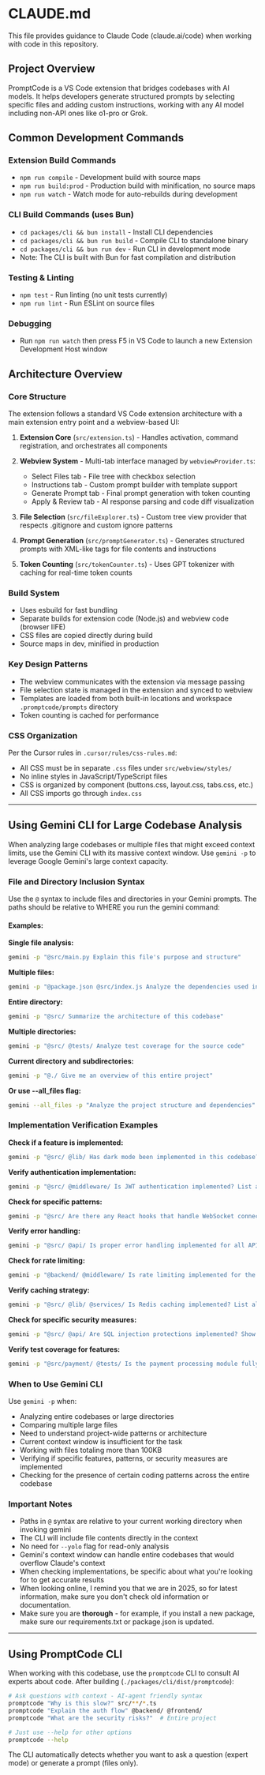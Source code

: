 # CLAUDE.md

This file provides guidance to Claude Code (claude.ai/code) when working with code in this repository.

## Project Overview

PromptCode is a VS Code extension that bridges codebases with AI models. It helps developers generate structured prompts by selecting specific files and adding custom instructions, working with any AI model including non-API ones like o1-pro or Grok.

## Common Development Commands

### Extension Build Commands
- `npm run compile` - Development build with source maps
- `npm run build:prod` - Production build with minification, no source maps
- `npm run watch` - Watch mode for auto-rebuilds during development

### CLI Build Commands (uses Bun)
- `cd packages/cli && bun install` - Install CLI dependencies
- `cd packages/cli && bun run build` - Compile CLI to standalone binary
- `cd packages/cli && bun run dev` - Run CLI in development mode
- Note: The CLI is built with Bun for fast compilation and distribution

### Testing & Linting
- `npm test` - Run linting (no unit tests currently)
- `npm run lint` - Run ESLint on source files

### Debugging
- Run `npm run watch` then press F5 in VS Code to launch a new Extension Development Host window

## Architecture Overview

### Core Structure
The extension follows a standard VS Code extension architecture with a main extension entry point and a webview-based UI:

1. **Extension Core** (`src/extension.ts`) - Handles activation, command registration, and orchestrates all components

2. **Webview System** - Multi-tab interface managed by `webviewProvider.ts`:
   - Select Files tab - File tree with checkbox selection
   - Instructions tab - Custom prompt builder with template support  
   - Generate Prompt tab - Final prompt generation with token counting
   - Apply & Review tab - AI response parsing and code diff visualization

3. **File Selection** (`src/fileExplorer.ts`) - Custom tree view provider that respects .gitignore and custom ignore patterns

4. **Prompt Generation** (`src/promptGenerator.ts`) - Generates structured prompts with XML-like tags for file contents and instructions

5. **Token Counting** (`src/tokenCounter.ts`) - Uses GPT tokenizer with caching for real-time token counts

### Build System
- Uses esbuild for fast bundling
- Separate builds for extension code (Node.js) and webview code (browser IIFE)
- CSS files are copied directly during build
- Source maps in dev, minified in production

### Key Design Patterns
- The webview communicates with the extension via message passing
- File selection state is managed in the extension and synced to webview
- Templates are loaded from both built-in locations and workspace `.promptcode/prompts` directory
- Token counting is cached for performance

### CSS Organization
Per the Cursor rules in `.cursor/rules/css-rules.md`:
- All CSS must be in separate `.css` files under `src/webview/styles/`
- No inline styles in JavaScript/TypeScript files
- CSS is organized by component (buttons.css, layout.css, tabs.css, etc.)
- All CSS imports go through `index.css`

---

## Using Gemini CLI for Large Codebase Analysis

When analyzing large codebases or multiple files that might exceed context limits, use the Gemini CLI with its massive context window. Use `gemini -p` to leverage Google Gemini's large context capacity.

### File and Directory Inclusion Syntax

Use the `@` syntax to include files and directories in your Gemini prompts. The paths should be relative to WHERE you run the gemini command:

#### Examples:

**Single file analysis:**
```bash
gemini -p "@src/main.py Explain this file's purpose and structure"
```

**Multiple files:**
```bash
gemini -p "@package.json @src/index.js Analyze the dependencies used in the code"
```

**Entire directory:**
```bash
gemini -p "@src/ Summarize the architecture of this codebase"
```

**Multiple directories:**
```bash
gemini -p "@src/ @tests/ Analyze test coverage for the source code"
```

**Current directory and subdirectories:**
```bash
gemini -p "@./ Give me an overview of this entire project"
```

**Or use --all_files flag:**
```bash
gemini --all_files -p "Analyze the project structure and dependencies"
```

### Implementation Verification Examples

**Check if a feature is implemented:**
```bash
gemini -p "@src/ @lib/ Has dark mode been implemented in this codebase? Show me the relevant files and functions"
```

**Verify authentication implementation:**
```bash
gemini -p "@src/ @middleware/ Is JWT authentication implemented? List all auth-related endpoints and middleware"
```

**Check for specific patterns:**
```bash
gemini -p "@src/ Are there any React hooks that handle WebSocket connections? List them with file paths"
```

**Verify error handling:**
```bash
gemini -p "@src/ @api/ Is proper error handling implemented for all API endpoints? Show examples of try-catch blocks"
```

**Check for rate limiting:**
```bash
gemini -p "@backend/ @middleware/ Is rate limiting implemented for the API? Show the implementation details"
```

**Verify caching strategy:**
```bash
gemini -p "@src/ @lib/ @services/ Is Redis caching implemented? List all cache-related functions and their usage"
```

**Check for specific security measures:**
```bash
gemini -p "@src/ @api/ Are SQL injection protections implemented? Show how user inputs are sanitized"
```

**Verify test coverage for features:**
```bash
gemini -p "@src/payment/ @tests/ Is the payment processing module fully tested? List all test cases"
```

### When to Use Gemini CLI

Use `gemini -p` when:
- Analyzing entire codebases or large directories
- Comparing multiple large files
- Need to understand project-wide patterns or architecture
- Current context window is insufficient for the task
- Working with files totaling more than 100KB
- Verifying if specific features, patterns, or security measures are implemented
- Checking for the presence of certain coding patterns across the entire codebase

### Important Notes

- Paths in `@` syntax are relative to your current working directory when invoking gemini
- The CLI will include file contents directly in the context
- No need for `--yolo` flag for read-only analysis
- Gemini's context window can handle entire codebases that would overflow Claude's context
- When checking implementations, be specific about what you're looking for to get accurate results
- When looking online, I remind you that we are in 2025, so for latest information, make sure you don't check old information or documentation.
- Make sure you are **thorough** - for example, if you install a new package, make sure our requirements.txt or package.json is updated.

---

## Using PromptCode CLI

When working with this codebase, use the `promptcode` CLI to consult AI experts about code. After building (`./packages/cli/dist/promptcode`):

```bash
# Ask questions with context - AI-agent friendly syntax
promptcode "Why is this slow?" src/**/*.ts
promptcode "Explain the auth flow" @backend/ @frontend/
promptcode "What are the security risks?"  # Entire project

# Just use --help for other options
promptcode --help
```

The CLI automatically detects whether you want to ask a question (expert mode) or generate a prompt (files only).
